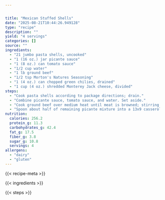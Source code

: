 ```yaml
---


title: "Mexican Stuffed Shells"
date: "2025-08-21T10:44:26.949128"
type: "recipe"
description: ""
yield: "4 servings"
categories: []
source: ""
ingredients:
  - "21 jumbo pasta shells, uncooked"
  - "1 (16 oz.) jar picante sauce"
  - "1 (8 oz.) can tomato sauce"
  - "1/2 cup water"
  - "1 lb ground beef"
  - "1/2 tsp Morton's Natures Seasoning"
  - "1 (4 oz.) can chopped green chilies, drained"
  - "1 cup (4 oz.) shredded Monterey Jack cheese, divided"
steps:
  - "Cook pasta shells according to package directions; drain."
  - "Combine picante sauce, tomato sauce, and water. Set aside."
  - "Cook ground beef over medium heat until meat is browned; stirring to crumble; drain. Add 1/2 cup picante mixture, green chilies, 1/2 cup cheese. Fill each shell with about 2 Tbsp ground beef mixture."
  - "Spoon about half of remaining picante mixture into a 13x9 casserole. Place filled shells on top; top with remaining picante mixture. Cover with foil and bake at 350° for 30 minutes. Uncover; sprinkle with remaining cheese. Bake an additional 5 minutes or until cheese melts."
nutrition:
  calories: 256.2
  protein_g: 11.3
  carbohydrates_g: 42.4
  fat_g: 17.5
  fiber_g: 3.8
  sugar_g: 10.8
  servings: 4
allergens:
  - "dairy"
  - "gluten"
---
```


{{< recipe-meta >}}

{{< ingredients >}}

{{< steps >}}
